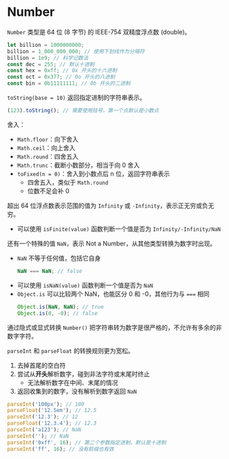 # Number

`Number` 类型是 64 位 (8 字节) 的 IEEE-754 双精度浮点数 (double)。

```js
let billion = 1000000000;
billion = 1_000_000_000; // 使用下划线作为分隔符
billion = 1e9; // 科学记数法
const dec = 255; // 默认十进制
const hex = 0xff; // 0x 开头的十六进制
const oct = 0x377; // 0o 开头的八进制
const bin = 0b11111111; // 0b 开头的二进制
```

`toString(base = 10)` 返回指定进制的字符串表示。

```js
(123).toString(); // 需要使用括号，第一个点默认是小数点
```

舍入：

- `Math.floor`：向下舍入
- `Math.ceil`：向上舍入
- `Math.round`：四舍五入
- `Math.trunc`：截断小数部分，相当于向 0 舍入
- `toFixed(n = 0)`：舍入到小数点后 n 位，返回字符串表示
  - 四舍五入，类似于 `Math.round`
  - 位数不足会补 0

超出 64 位浮点数表示范围的值为 `Infinity` 或 `-Infinity`，表示正无穷或负无穷。

- 可以使用 `isFinite(value)` 函数判断一个值是否为 `Infinity/-Infinity/NaN`

还有一个特殊的值 `NaN`，表示 Not a Number，从其他类型转换为数字时出现。

- `NaN` 不等于任何值，包括它自身
  ```js
  NaN === NaN; // false
  ```
- 可以使用 `isNaN(value)` 函数判断一个值是否为 `NaN`
- `Object.is` 可以比较两个 NaN，也能区分 0 和 -0，其他行为与 `===` 相同
  ```js
  Object.is(NaN, NaN); // true
  Object.is(0, -0); // false
  ```

通过隐式或显式转换 `Number()` 把字符串转为数字是很严格的，不允许有多余的非数字字符。

`parseInt` 和 `parseFloat` 的转换规则更为宽松。

1. 去掉首尾的空白符
2. 尝试从**开头**解析数字，碰到非法字符或末尾时终止
   - 无法解析数字在中间、末尾的情况
3. 返回收集到的数字，没有解析到数字返回 `NaN`

```js
parseInt('100px'); // 100
parseFloat('12.5em'); // 12.5
parseInt('12.3'); // 12
parseFloat('12.3.4'); // 12.3
parseInt('a123'); // NaN
parseInt(''); // NaN
parseInt('0xff', 16); // 第二个参数指定进制，默认是十进制
parseInt('ff', 16); // 没有前缀也有效
```
